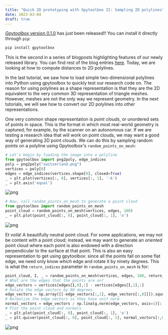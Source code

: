 ```yaml
---
title: "Quick 2D prototyping with Gpytoolbox II: Sampling 2D polylines"
date: 2023-03-04
draft: true
---
```


[*Gpytoolbox* version 0.1.0](https://gpytoolbox.org/0.1.0/) has just been released!! You can install it directly through `pip`:

```bash
pip install gpytoolbox
```

This is the second in a series of blogposts highlighting features of our newly released library. You can find rest of the blog entries [here](https://www.silviasellan.com/posts.html). Today, we are looking at how to compute distances to 2D polylines.

In the last tutorial, we saw how to load simple two-dimensional polylines into Python using gpytoolbox to quickly test our research code on. The reason for using polylines as a shape representation is that they are the 2D equivalent to the very common 3D representation of triangle meshes. However, meshes are not the only way we represent geometry. In the next tutorials, we will see how to convert our 2D polylines into other representations.

One very common shape representation is *point clouds*, or unordered sets of points in space. This is the format in which most real-world geometry is captured; for example, by the scanner on an autonomous car. If we are testing a research idea that will work on point clouds, we may want a good way of generating 2D point clouds. We can do this by sampling random points on a polyline using Gpytoolbox's `random_points_on_mesh`:


```python
# Let's begin by loading the image into a polyline
from gpytoolbox import png2poly, edge_indices
poly = png2poly("switzerland.png")
vertices = poly[0]
edges = edge_indices(vertices.shape[0], closed=True)
_ = plt.plot(vertices[:, 0], vertices[:, 1], '-k')
_ = plt.axis('equal')
```


    
![png](images/gpytoolbox-tutorial/tutorial-2d-prototyping_24_0.png)
    



```python
# Now, call random_points_on_mesh to generate a point cloud
from gpytoolbox import random_points_on_mesh
point_cloud = random_points_on_mesh(vertices, edges, 100)
_ = plt.plot(point_cloud[:, 0], point_cloud[:, 1], 'o')
```


    
![png](images/gpytoolbox-tutorial/tutorial-2d-prototyping_25_0.png)
    


Et voilà! A beautifully neutral point cloud. For some applications, we may not be content with a point cloud; instead, we may want to generate an *oriented* point cloud where each point is also endowed with a direction perpendicular to the surface at that point. This is also an easy representation to get using gpytoolbox: since all the points fall on some flat edge, we need only know *which* edge and rotate it by ninety degrees. This is what the `return_indices` parameter in `random_points_on_mesh` is for: 


```python
point_cloud, I, _ = random_points_on_mesh(vertices, edges, 100, return_indices=True)
# What are the edges that the points are on?
edge_vectors = vertices[edges[I,0],:] - vertices[edges[I,1],:]
# Rotate the edge vectors by 90 degrees
edge_vectors = np.array([[-edge_vectors[:,1], edge_vectors[:,0]]]).squeeze().T
# Normalize the edge vectors so they have unit norm
normal_vectors = edge_vectors / np.linalg.norm(edge_vectors, axis=1)[:,None]
# Plot the point cloud and normals
_ = plt.plot(point_cloud[:, 0], point_cloud[:, 1], 'o')
_ = plt.quiver(point_cloud[:, 0], point_cloud[:, 1], normal_vectors[:,0], normal_vectors[:,1],)
```


    
![png](images/gpytoolbox-tutorial/tutorial-2d-prototyping_27_0.png)
    